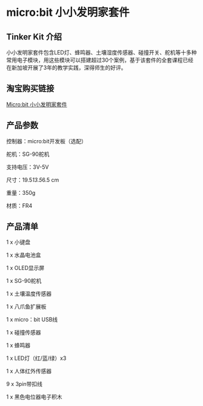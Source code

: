 ﻿# micro:bit 小小发明家套件

## Tinker Kit 介绍

小小发明家套件包含LED灯、蜂鸣器、土壤湿度传感器、碰撞开关、舵机等十多种常用电子模块，用这些模块可以搭建超过30个案例，基于该套件的全套课程已经在新加坡开展了3年的教学实践，深得师生的好评。

## 淘宝购买链接
[Micro:bit 小小发明家套件](https://item.taobao.com/item.htm?ft=t&id=564707672256)


## 产品参数

控制器：micro:bit开发板（选配）

舵机：SG-90舵机

支持电压：3V-5V

尺寸：19.5*13.5*6.5 cm

重量：350g

材质：FR4

## 产品清单

1 x 小键盘

1 x 水晶电池盒

1 x OLED显示屏

1 x SG-90舵机

1 x 土壤温度传感器

1 x 八爪鱼扩展板

1 x micro：bit USB线

1 x 碰撞传感器

1 x 蜂鸣器

1 x LED灯（红/蓝/绿）x3

1 x 人体红外传感器

9 x 3pin带扣线

1 x 黑色电位器电子积木
